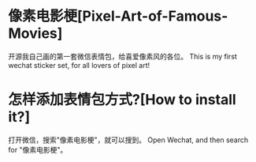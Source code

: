 # 像素电影梗[Pixel-Art-of-Famous-Movies]
开源我自己画的第一套微信表情包，给喜爱像素风的各位。
This is my first wechat sticker set, for all lovers of pixel art!

# 怎样添加表情包方式?[How to install it?]
打开微信，搜索"像素电影梗"，就可以搜到。
Open Wechat, and then search for "像素电影梗"。

